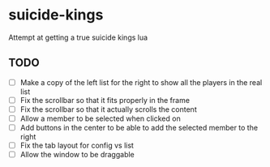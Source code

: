 # suicide-kings
Attempt at getting a true suicide kings lua


## TODO
- [ ] Make a copy of the left list for the right to show all the players in the real list
- [ ] Fix the scrollbar so that it fits properly in the frame
- [ ] Fix the scrollbar so that it actually scrolls the content
- [ ] Allow a member to be selected when clicked on
- [ ] Add buttons in the center to be able to add the selected member to the right
- [ ] Fix the tab layout for config vs list
- [ ] Allow the window to be draggable
